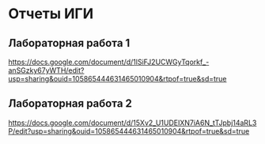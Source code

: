 # Отчеты ИГИ
## Лабораторная работа 1
https://docs.google.com/document/d/1lSiFJ2UCWGyTqorkf_-anSGzky67yWTH/edit?usp=sharing&ouid=105865444631465010904&rtpof=true&sd=true
## Лабораторная работа 2
https://docs.google.com/document/d/15Xv2_U1UDEIXN7iA6N_tTJpbj14aRL3P/edit?usp=sharing&ouid=105865444631465010904&rtpof=true&sd=true
